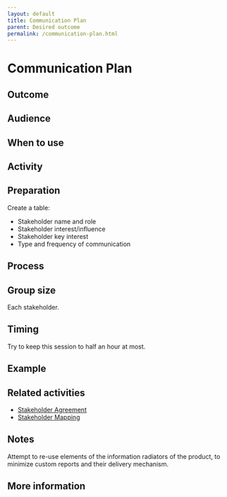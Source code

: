 ```yaml
---
layout: default
title: Communication Plan
parent: Desired outcome
permalink: /communication-plan.html
---
```


# Communication Plan

## Outcome

## Audience

## When to use

## Activity

## Preparation

Create a table:
- Stakeholder name and role
- Stakeholder interest/influence
- Stakeholder key interest
- Type and frequency of communication

## Process

## Group size

Each stakeholder.

## Timing

Try to keep this session to half an hour at most.

## Example

## Related activities

- [Stakeholder Agreement](/stakeholder-agreement)
- [Stakeholder Mapping](/stakeholder-mapping)

## Notes

Attempt to re-use elements of the information radiators of the product, to minimize custom reports and their delivery mechanism. 

## More information

